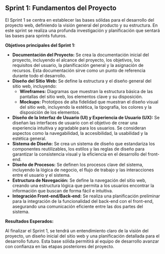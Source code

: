 ## Sprint 1: Fundamentos del Proyecto

El Sprint 1 se centra en establecer las bases sólidas para el desarrollo del proyecto web, definiendo la visión general del producto y su estructura. En este sprint se realiza una profunda investigación y planificación que sentará las bases para sprints futuros.  

**Objetivos principales del Sprint 1:**

* **Documentación del Proyecto:**  Se crea la documentación inicial del proyecto, incluyendo el alcance del proyecto, los objetivos, los requisitos del usuario, la planificación general y la asignación de recursos. Esta documentación sirve como un punto de referencia durante todo el desarrollo.
* **Diseño del Sitio Web:**  Se define la estructura y el diseño general del sitio web, incluyendo:
    * **Wireframes:**  Diagramas que muestran la estructura básica de las pantallas del sitio web, los elementos clave y su disposición.
    * **Mockups:**  Prototipos de alta fidelidad que muestran el diseño visual del sitio web, incluyendo la estética, la tipografía, los colores y la disposición de los elementos.
* **Diseño de la Interfaz de Usuario (UI) y Experiencia de Usuario (UX):**  Se diseñan las interfaces de usuario con el objetivo de crear una experiencia intuitiva y agradable para los usuarios. Se consideran aspectos como la navegabilidad, la accesibilidad, la usabilidad y la estética general.
* **Sistema de Diseño:**  Se crea un sistema de diseño que estandariza los componentes reutilizables, los estilos y las reglas de diseño para garantizar la consistencia visual y la eficiencia en el desarrollo del front-end. 
* **Diseño de Procesos:**  Se definen los procesos clave del sistema, incluyendo la lógica de negocio, el flujo de trabajo y las interacciones entre el usuario y el sistema.
* **Estructura de Navegación:** Se define la navegación del sitio web, creando una estructura lógica que permita a los usuarios encontrar la información que buscan de forma fácil e intuitiva.
* **Integración Front-end/Back-end:** Se realiza una planificación preliminar para la integración de la funcionalidad del back-end con el front-end, asegurando una comunicación eficiente entre las dos partes del sistema.

**Resultados Esperados:**

Al finalizar el Sprint 1, se tendrá un entendimiento claro de la visión del proyecto, un diseño inicial del sitio web y una planificación detallada para el desarrollo futuro. Esta base sólida permitirá al equipo de desarrollo avanzar con confianza en las etapas posteriores del proyecto. 
